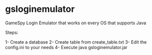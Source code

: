 gsloginemulator
===============

GameSpy Login Emulator that works on every OS that supports Java

Steps:

1- Create a database
2- Create table from create_table.txt
3- Edit the config.ini to your needs
4- Execute java gsloginemulator.jar

